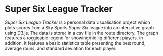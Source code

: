 # Super Six League Tracker

*Super Six League Tracker* is a personal data visualisation project which plots scores
from a Sky Sports *Super Six* league into an interactive graph using D3.js. The data is stored in a csv file in the route directory. The graph features a toggleable legend for showing/hiding different players. In addition, it features a basic statistics table presenting the best round, average round, and standard deviation for each player.